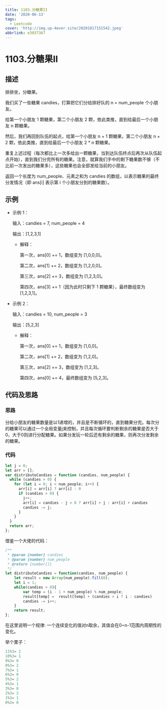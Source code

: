 ```yaml
---
title: 1103.分糖果II
date: '2020-06-13'
tags:
  - Leetcode
cover: 'http://img.up-4ever.site/20201017151542.jpeg'
abbrlink: e3037367
---
```

# 1103.分糖果II

## 描述

排排坐，分糖果。

我们买了一些糖果 candies，打算把它们分给排好队的 n = num_people 个小朋友。

给第一个小朋友 1 颗糖果，第二个小朋友 2 颗，依此类推，直到给最后一个小朋友 n 颗糖果。

然后，我们再回到队伍的起点，给第一个小朋友 n + 1 颗糖果，第二个小朋友 n + 2 颗，依此类推，直到给最后一个小朋友 2 * n 颗糖果。

重复上述过程（每次都比上一次多给出一颗糖果，当到达队伍终点后再次从队伍起点开始），直到我们分完所有的糖果。注意，就算我们手中的剩下糖果数不够（不比前一次发出的糖果多），这些糖果也会全部发给当前的小朋友。

返回一个长度为 num_people、元素之和为 candies 的数组，以表示糖果的最终分发情况（即 ans[i] 表示第 i 个小朋友分到的糖果数）。

## 示例

- 示例 1：

    输入：candies = 7, num_people = 4

    输出：[1,2,3,1]

  - 解释：
  
    第一次，ans[0] += 1，数组变为 [1,0,0,0]。

    第二次，ans[1] += 2，数组变为 [1,2,0,0]。
    
    第三次，ans[2] += 3，数组变为 [1,2,3,0]。

    第四次，ans[3] += 1（因为此时只剩下 1 颗糖果），最终数组变为 [1,2,3,1]。

- 示例 2：

    输入：candies = 10, num_people = 3

    输出：[5,2,3]

  - 解释：

    第一次，ans[0] += 1，数组变为 [1,0,0]。

    第二次，ans[1] += 2，数组变为 [1,2,0]。

    第三次，ans[2] += 3，数组变为 [1,2,3]。

    第四次，ans[0] += 4，最终数组变为 [5,2,3]。

## 代码及思路

### 思路

分给小朋友的糖果数量是以1递增的，并且是不断循环的，直到糖果分完。每次分的糖果可以通过一个全局变量j来控制，并且每次循环要判断剩余的糖果是否大于0，大于0则进行分配糖果。如果分发玩一轮后还有剩余的糖果，则再次分发剩余的糖果。

### 代码

```javascript
let j = 0;
let arr = [];
var distributeCandies = function (candies, num_people) {
  while (candies > 0) {
    for (let i = 0; i < num_people; i++) {
      arr[i] = arr[i] ? arr[i] : 0
      if (candies > 0) {
        j++;
        arr[i] = candies - j > 0 ? arr[i] + j : arr[i] + candies
        candies -= j;
      }
    }
  }
  return arr;
};
```

借鉴一个大佬的代码：

```javascript
/**
 * @param {number} candies
 * @param {number} num_people
 * @return {number[]}
 */
let distributeCandies = function(candies, num_people) {
    let result = new Array(num_people).fill(0);
    let i = 1;
    while(candies > 0){
        var temp = (i - 1 + num_people) % num_people;
        result[temp] =  result[temp] + (candies > i ? i : candies)
        candies -= i++;
    }
    return result;
};
```

在这里说明一个规律: 一个连续变化的值对n取余，其值会在0~n-1范围内周期性的变化。

举个栗子：

```javascript
11%3= 2
10%3= 1
9%3= 0
8%3= 2
7%3= 1
6%3= 0
5%3= 2
4%3= 1
3%3= 0
2%3= 2
1%3= 1
0%3= 0
```
